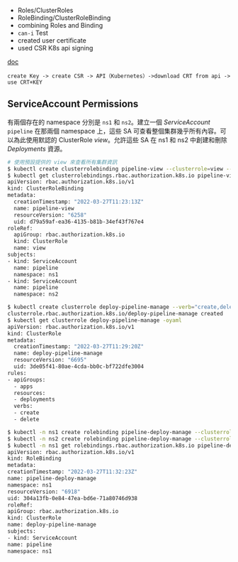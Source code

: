 - Roles/ClusterRoles
- RoleBinding/ClusterRoleBinding
- combining Roles and Binding
- `can-i` Test
- created user certificate
- used CSR K8s api signing

[doc](https://kubernetes.io/docs/reference/access-authn-authz/rbac/)

```
create Key -> create CSR -> API（Kubernetes）->download CRT from api -> use CRT+KEY
```

## ServiceAccount Permissions

有兩個存在的 namespace 分別是 `ns1` 和 `ns2`。建立一個 *ServiceAccount* `pipeline` 在那兩個 namespace 上，這些 SA 可查看整個集群幾乎所有內容。可以為此使用默認的 ClusterRole *view*。允許這些 SA 在 ns1 和 ns2 中創建和刪除 *Deployments* 資源。

```bash
# 使用預設提供的 view 來查看所有集群資訊
$ kubectl create clusterrolebinding pipeline-view --clusterrole=view --serviceaccount=ns1:pipeline --serviceaccount=ns2:pipeline
$ kubectl get clusterrolebindings.rbac.authorization.k8s.io pipeline-view -oyaml
apiVersion: rbac.authorization.k8s.io/v1
kind: ClusterRoleBinding
metadata:
  creationTimestamp: "2022-03-27T11:23:13Z"
  name: pipeline-view
  resourceVersion: "6258"
  uid: d79a59af-ea36-4135-b81b-34ef43f767e4
roleRef:
  apiGroup: rbac.authorization.k8s.io
  kind: ClusterRole
  name: view
subjects:
- kind: ServiceAccount
  name: pipeline
  namespace: ns1
- kind: ServiceAccount
  name: pipeline
  namespace: ns2
```

```bash
$ kubectl create clusterrole deploy-pipeline-manage --verb="create,delete" --resource=deployments
clusterrole.rbac.authorization.k8s.io/deploy-pipeline-manage created
$ kubectl get clusterrole deploy-pipeline-manage -oyaml
apiVersion: rbac.authorization.k8s.io/v1
kind: ClusterRole
metadata:
  creationTimestamp: "2022-03-27T11:29:20Z"
  name: deploy-pipeline-manage
  resourceVersion: "6695"
  uid: 3de05f41-80ae-4cda-bb0c-bf722dfe3004
rules:
- apiGroups:
  - apps
  resources:
  - deployments
  verbs:
  - create
  - delete
  ```
  
  ```bash
  $ kubectl -n ns1 create rolebinding pipeline-deploy-manage --clusterrole=deploy-pipeline-manage --serviceaccount=ns1:pipeline
  $ kubectl -n ns2 create rolebinding pipeline-deploy-manage --clusterrole=deploy-pipeline-manage --serviceaccount=ns2:pipeline
  $ kubectl -n ns1 get rolebindings.rbac.authorization.k8s.io pipeline-deploy-manage -oyaml
apiVersion: rbac.authorization.k8s.io/v1
kind: RoleBinding
metadata:
  creationTimestamp: "2022-03-27T11:32:23Z"
  name: pipeline-deploy-manage
  namespace: ns1
  resourceVersion: "6918"
  uid: 304a13fb-0e84-47ea-bd6e-71a80746d938
roleRef:
  apiGroup: rbac.authorization.k8s.io
  kind: ClusterRole
  name: deploy-pipeline-manage
subjects:
- kind: ServiceAccount
  name: pipeline
  namespace: ns1
  ```
